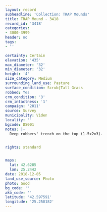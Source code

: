 ```yaml
---
layout: record
subheadline: 'Collection: TRAP Mounds'
title: TRAP Mound - 3418
record_id: '3418'
categories:
- 3000-3999
header: no
tags:
- ''

certainty: Certain
elevation: '435'
max_diameter: '32'
min_diameter: '32'
height: '4'
size_category: Medium
surrounding_land_use: Pasture
surface_condition: Scrub|Tall Grass
robbed: Yes
crm_condition: '3'
crm_intactness: '1'
campaign: '2011'
source: Survey
municipality: Viden
locality: ''
bgcode: DS001
notes: |-
  Deep robbers' trench on the top (1.5x2x3).


rights: standard


maps:
  lat: 42.6285
  lon: 25.2442
date: 2018-12-05
land_use_source: Photo
photo: Good
bg_code: ''
akb_code: ''
latitude: '42.597591'
longitude: '25.258182'
---
```

